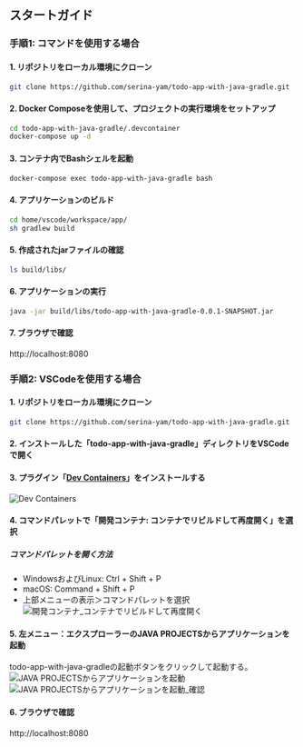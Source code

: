 ## スタートガイド

### 手順1: コマンドを使用する場合
#### 1. リポジトリをローカル環境にクローン

```bash
git clone https://github.com/serina-yam/todo-app-with-java-gradle.git
```

#### 2. Docker Composeを使用して、プロジェクトの実行環境をセットアップ

```bash
cd todo-app-with-java-gradle/.devcontainer
docker-compose up -d
```

#### 3. コンテナ内でBashシェルを起動

```bash
docker-compose exec todo-app-with-java-gradle bash
```

#### 4. アプリケーションのビルド

```bash
cd home/vscode/workspace/app/
sh gradlew build
```

#### 5. 作成されたjarファイルの確認

```bash
ls build/libs/
```

#### 6. アプリケーションの実行

```bash
java -jar build/libs/todo-app-with-java-gradle-0.0.1-SNAPSHOT.jar
```

#### 7. ブラウザで確認

http://localhost:8080


### 手順2: VSCodeを使用する場合

#### 1. リポジトリをローカル環境にクローン

```bash
git clone https://github.com/serina-yam/todo-app-with-java-gradle.git
```

#### 2. インストールした「todo-app-with-java-gradle」ディレクトリをVSCodeで開く

#### 3. プラグイン「[Dev Containers](https://marketplace.visualstudio.com/items?itemName=ms-vscode-remote.remote-containers)」をインストールする

![Dev Containers](https://github.com/serina-yam/todo-app-with-java-gradle/assets/64587946/daeb67a3-aa20-4ddd-ae93-452ef9217e93)

#### 4. コマンドパレットで「開発コンテナ: コンテナでリビルドして再度開く」を選択

##### コマンドパレットを開く方法
- WindowsおよびLinux: Ctrl + Shift + P
- macOS: Command + Shift + P
- 上部メニューの表示＞コマンドパレットを選択
![開発コンテナ_コンテナでリビルドして再度開く](https://github.com/serina-yam/todo-app-with-java-gradle/assets/64587946/9a9993c6-ea74-456b-9f31-ed81b1466d13)


#### 5. 左メニュー：エクスプローラーのJAVA PROJECTSからアプリケーションを起動

todo-app-with-java-gradleの起動ボタンをクリックして起動する。
![JAVA PROJECTSからアプリケーションを起動](https://github.com/serina-yam/todo-app-with-java-gradle/assets/64587946/c78d4bf9-5016-456f-8f66-08486b4a349b)
![JAVA PROJECTSからアプリケーションを起動_確認](https://github.com/serina-yam/todo-app-with-java-gradle/assets/64587946/a3597f1c-7b8b-426c-a15c-44565e2300ed)

#### 6. ブラウザで確認

http://localhost:8080
